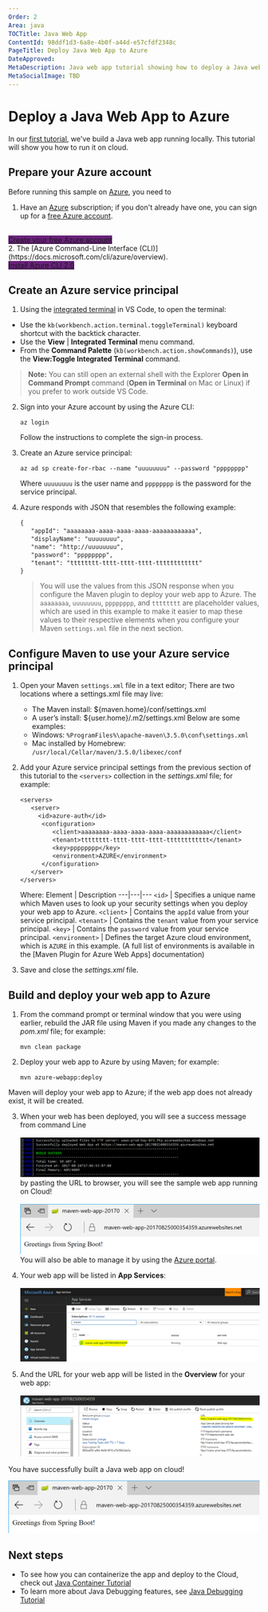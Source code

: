 ```yaml
---
Order: 2
Area: java
TOCTitle: Java Web App
ContentId: 98ddf1d3-6a8e-4b0f-a44d-e57cfdf2348c
PageTitle: Deploy Java Web App to Azure
DateApproved:
MetaDescription: Java web app tutorial showing how to deploy a Java web app to Azure
MetaSocialImage: TBD
---
```

# Deploy a Java Web App to Azure

In our [first tutorial](/docs/java/java-tutorial), we've build a Java web app running locally. This tutorial will show you how to run it on cloud.

## Prepare your Azure account
Before running this sample on [Azure](http://www.azure.com), you need to
1. Have an [Azure](http://www.azure.com) subscription; if you don't already have one, you can sign up for a [free Azure account](https://azure.microsoft.com/pricing/free-trial/
).
<br>
<a class="tutorial-next-btn" href="https://azure.microsoft.com/pricing/free-trial/" target="_blank" style="background-color:#68217A">Create your free Azure account</a>
<br>
2. The [Azure Command-Line Interface (CLI)](https://docs.microsoft.com/cli/azure/overview).
<br>
<a class="tutorial-next-btn" href="https://docs.microsoft.com/en-us/cli/azure/install-azure-cli" target="_blank" style="background-color:#68217A">Install Azure CLI 2.0</a>
<br>

[comment]: <> (Replace it with using App Service Extension once Java support is ready)


## Create an Azure service principal
1. Using the [integrated terminal](https://code.visualstudio.com/docs/editor/integrated-terminal) in VS Code, to open the terminal:

* Use the `kb(workbench.action.terminal.toggleTerminal)` keyboard shortcut with the backtick character.
* Use the **View** | **Integrated Terminal** menu command.
* From the **Command Palette** (`kb(workbench.action.showCommands)`), use the **View:Toggle Integrated Terminal** command.

> **Note:** You can still open an external shell with the Explorer **Open in Command Prompt** command (**Open in Terminal** on Mac or Linux) if you prefer to work outside VS Code.
2. Sign into your Azure account by using the Azure CLI:
   ```
   az login
   ```
   Follow the instructions to complete the sign-in process.

2. Create an Azure service principal:
   ```
   az ad sp create-for-rbac --name "uuuuuuuu" --password "pppppppp"
   ```
   Where `uuuuuuuu` is the user name and `pppppppp` is the password for the service principal.

3. Azure responds with JSON that resembles the following example:
   ```
   {
      "appId": "aaaaaaaa-aaaa-aaaa-aaaa-aaaaaaaaaaaa",
      "displayName": "uuuuuuuu",
      "name": "http://uuuuuuuu",
      "password": "pppppppp",
      "tenant": "tttttttt-tttt-tttt-tttt-tttttttttttt"
   }
   ```

   >
   > You will use the values from this JSON response when you configure the Maven plugin to deploy your web app to Azure. The `aaaaaaaa`, `uuuuuuuu`, `pppppppp`, and `tttttttt` are placeholder values, which are used in this example to make it easier to map these values to their respective elements when you configure your Maven `settings.xml` file in the next section.
   >

## Configure Maven to use your Azure service principal

1. Open your Maven `settings.xml` file in a text editor; There are two locations where a settings.xml file may live:
   * The Maven install: ${maven.home}/conf/settings.xml
   * A user’s install: ${user.home}/.m2/settings.xml
   Below are some examples:
   * Windows: `%ProgramFiles%\apache-maven\3.5.0\conf\settings.xml`
   * Mac installed by Homebrew: `/usr/local/Cellar/maven/3.5.0/libexec/conf`

2. Add your Azure service principal settings from the previous section of this tutorial to the `<servers>` collection in the *settings.xml* file; for example:

   ```
   <servers>
      <server>
        <id>azure-auth</id>
         <configuration>
            <client>aaaaaaaa-aaaa-aaaa-aaaa-aaaaaaaaaaaa</client>
            <tenant>tttttttt-tttt-tttt-tttt-tttttttttttt</tenant>
            <key>pppppppp</key>
            <environment>AZURE</environment>
         </configuration>
      </server>
   </servers>
   ```
   Where:
   Element | Description
   ---|---|---
   `<id>` | Specifies a unique name which Maven uses to look up your security settings when you deploy your web app to Azure.
   `<client>` | Contains the `appId` value from your service principal.
   `<tenant>` | Contains the `tenant` value from your service principal.
   `<key>` | Contains the `password` value from your service principal.
   `<environment>` | Defines the target Azure cloud environment, which is `AZURE` in this example. (A full list of environments is available in the [Maven Plugin for Azure Web Apps] documentation)

3. Save and close the *settings.xml* file.

## Build and deploy your web app to Azure


1. From the command prompt or terminal window that you were using earlier, rebuild the JAR file using Maven if you made any changes to the *pom.xml* file; for example:
   ```
   mvn clean package
   ```

2. Deploy your web app to Azure by using Maven; for example:
   ```
   mvn azure-webapp:deploy
   ```

Maven will deploy your web app to Azure; if the web app does not already exist, it will be created.

3. When your web has been deployed, you will see a success message from command Line
<br><br>
![Deploy Success](images/DeploySuccess.png)
by pasting the URL to browser, you will see the sample web app running on Cloud!
<br><br>
![Greeting Cloud](images/GreetingCloud.png)
You will also be able to manage it by using the [Azure portal](https://portal.azure.com/).

4. Your web app will be listed in **App Services**:
<br><br>
![App Service View](images/AppServiceView.png)

5. And the URL for your web app will be listed in the **Overview** for your web app:
<br><br>
![Overview](images/Overview.png)

You have successfully built a Java web app on cloud!

![Greeting Cloud](images/GreetingCloud.PNG)

## Next steps
* To see how you can containerize the app and deploy to the Cloud, check out [Java Container Tutorial](/docs/java/java-container)
* To learn more about Java Debugging features, see [Java Debugging Tutorial](/docs/java/java-debugging)

